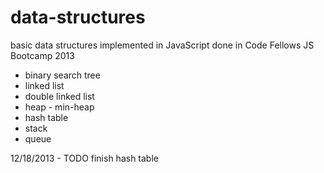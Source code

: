 data-structures
===============

basic data structures implemented in JavaScript
done in Code Fellows JS Bootcamp 2013

- binary search tree
- linked list
- double linked list
- heap - min-heap
- hash table
- stack
- queue

12/18/2013 - TODO
finish hash table

